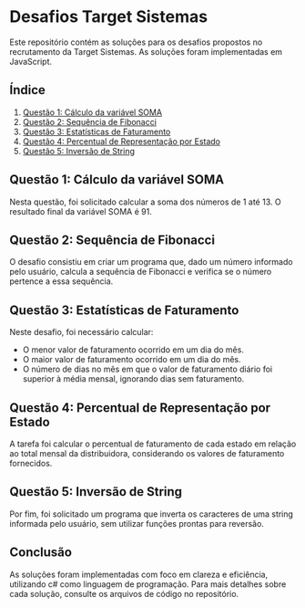 


# Desafios Target Sistemas

Este repositório contém as soluções para os desafios propostos no recrutamento da Target Sistemas. As soluções foram implementadas em JavaScript.

## Índice

1. [Questão 1: Cálculo da variável SOMA](#questão-1-cálculo-da-variável-soma)
2. [Questão 2: Sequência de Fibonacci](#questão-2-sequência-de-fibonacci)
3. [Questão 3: Estatísticas de Faturamento](#questão-3-estatísticas-de-faturamento)
4. [Questão 4: Percentual de Representação por Estado](#questão-4-percentual-de-representação-por-estado)
5. [Questão 5: Inversão de String](#questão-5-inversão-de-string)

## Questão 1: Cálculo da variável SOMA

Nesta questão, foi solicitado calcular a soma dos números de 1 até 13. O resultado final da variável SOMA é 91.

## Questão 2: Sequência de Fibonacci

O desafio consistiu em criar um programa que, dado um número informado pelo usuário, calcula a sequência de Fibonacci e verifica se o número pertence a essa sequência.

## Questão 3: Estatísticas de Faturamento

Neste desafio, foi necessário calcular:
- O menor valor de faturamento ocorrido em um dia do mês.
- O maior valor de faturamento ocorrido em um dia do mês.
- O número de dias no mês em que o valor de faturamento diário foi superior à média mensal, ignorando dias sem faturamento.

## Questão 4: Percentual de Representação por Estado

A tarefa foi calcular o percentual de faturamento de cada estado em relação ao total mensal da distribuidora, considerando os valores de faturamento fornecidos.

## Questão 5: Inversão de String

Por fim, foi solicitado um programa que inverta os caracteres de uma string informada pelo usuário, sem utilizar funções prontas para reversão.

## Conclusão

As soluções foram implementadas com foco em clareza e eficiência, utilizando c# como linguagem de programação. Para mais detalhes sobre cada solução, consulte os arquivos de código no repositório.
